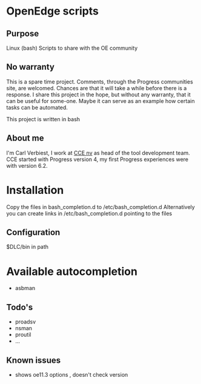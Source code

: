 # OpenEdge scripts

## Purpose
Linux (bash) Scripts to share with the OE community

## No warranty
This is a spare time project. Comments, through the Progress communities site, are welcomed. Chances are that it will take a while before there is a response.
I share this project in the hope, but without any warranty, that it can be useful for some-one. Maybe it can serve as an example how certain tasks can be automated.

This project is written in bash

## About me
I'm Carl Verbiest, I work at [CCE nv](http://www.cce.be) as head of the tool development team. CCE started with Progress version 4, my first Progress experiences were with version 6.2.

# Installation
Copy the files in bash_completion.d to /etc/bash_completion.d
Alternatively you can create links in /etc/bash_completion.d pointing to the files

## Configuration
$DLC/bin in path

# Available autocompletion
* asbman

## Todo's
* proadsv
* nsman
* proutil
* ...

## Known issues
* shows oe11.3 options , doesn't check version

